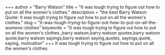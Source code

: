 +++
author = "Barry Watson"
title = "It was tough trying to figure out how to put on all the women's clothes."
description = "the best Barry Watson Quote: It was tough trying to figure out how to put on all the women's clothes."
slug = "it-was-tough-trying-to-figure-out-how-to-put-on-all-the-womens-clothes"
keywords = "It was tough trying to figure out how to put on all the women's clothes.,barry watson,barry watson quotes,barry watson quote,barry watson sayings,barry watson saying,quotes, sayings,quote, saying, motivation"
+++
It was tough trying to figure out how to put on all the women's clothes.
